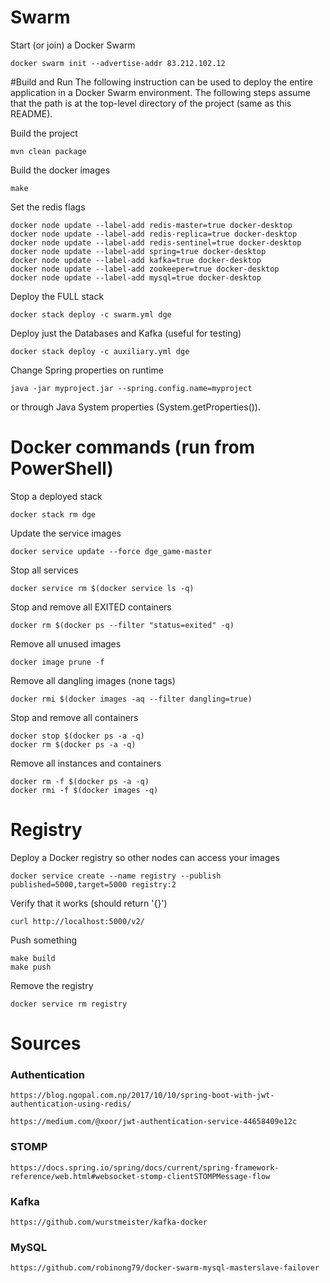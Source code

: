 # Swarm 

Start (or join) a Docker Swarm

    docker swarm init --advertise-addr 83.212.102.12
    
#Build and Run
The following instruction can be used to deploy the entire application in a Docker
Swarm environment. The following steps assume that the path is at the top-level
directory of the project (same as this README).


Build the project
    
    mvn clean package 


Build the docker images 
    
    make
    
    
Set the redis flags

    docker node update --label-add redis-master=true docker-desktop
    docker node update --label-add redis-replica=true docker-desktop
    docker node update --label-add redis-sentinel=true docker-desktop
    docker node update --label-add spring=true docker-desktop
    docker node update --label-add kafka=true docker-desktop
    docker node update --label-add zookeeper=true docker-desktop
    docker node update --label-add mysql=true docker-desktop


Deploy the FULL stack

    docker stack deploy -c swarm.yml dge

    
Deploy just the Databases and Kafka (useful for testing)

    docker stack deploy -c auxiliary.yml dge


Change Spring properties on runtime

    java -jar myproject.jar --spring.config.name=myproject
    
or through Java System properties (System.getProperties()).

# Docker commands (run from PowerShell)

Stop a deployed stack

    docker stack rm dge
    

Update the service images 

    docker service update --force dge_game-master


Stop all services

    docker service rm $(docker service ls -q)
    
    
Stop and remove all EXITED containers

    docker rm $(docker ps --filter "status=exited" -q)


Remove all unused images

    docker image prune -f
    
Remove all dangling images (none tags)
    
    docker rmi $(docker images -aq --filter dangling=true)


Stop and remove all containers

    docker stop $(docker ps -a -q)
    docker rm $(docker ps -a -q)


Remove all instances and containers

    docker rm -f $(docker ps -a -q)
    docker rmi -f $(docker images -q)

# Registry

Deploy a Docker registry so other nodes can access your images

    docker service create --name registry --publish published=5000,target=5000 registry:2

Verify that it works (should return '{}')

    curl http://localhost:5000/v2/
    
Push something

    make build 
    make push
    
Remove the registry

    docker service rm registry
    

# Sources

### Authentication

    https://blog.ngopal.com.np/2017/10/10/spring-boot-with-jwt-authentication-using-redis/

    https://medium.com/@xoor/jwt-authentication-service-44658409e12c
    
### STOMP

    https://docs.spring.io/spring/docs/current/spring-framework-reference/web.html#websocket-stomp-clientSTOMPMessage-flow
    
### Kafka

    https://github.com/wurstmeister/kafka-docker
    
### MySQL

    https://github.com/robinong79/docker-swarm-mysql-masterslave-failover